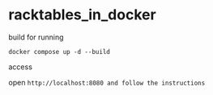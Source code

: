 # racktables_in_docker

build for running

```
docker compose up -d --build
```

access

open `http://localhost:8080 and follow the instructions`
